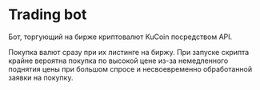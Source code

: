 # Trading bot
Бот, торгующий на бирже криптовалют KuCoin посредством API.

Покупка валют сразу при их листинге на биржу. При запуске скрипта крайне вероятна покупка по высокой цене из-за немедленного поднятия цены при большом спросе и несвоевременно обработанной заявки на покупку.
